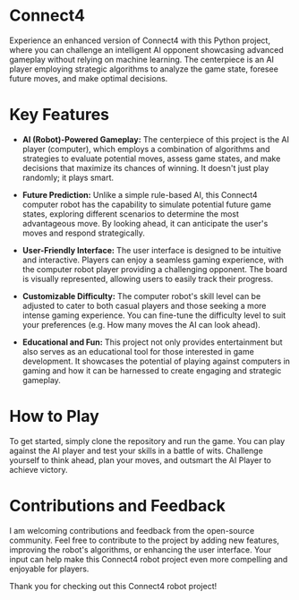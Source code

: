 # Connect4
Experience an enhanced version of Connect4 with this Python project, where you can challenge an intelligent AI opponent showcasing advanced gameplay without relying on machine learning. The centerpiece is an AI player employing strategic algorithms to analyze the game state, foresee future moves, and make optimal decisions.

# Key Features

- **AI (Robot)-Powered Gameplay:** The centerpiece of this project is the AI player (computer), which employs a combination of algorithms and strategies to evaluate potential moves, assess game states, and make decisions that maximize its chances of winning. It doesn't just play randomly; it plays smart.

- **Future Prediction:** Unlike a simple rule-based AI, this Connect4 computer robot has the capability to simulate potential future game states, exploring different scenarios to determine the most advantageous move. By looking ahead, it can anticipate the user's moves and respond strategically.

- **User-Friendly Interface:** The user interface is designed to be intuitive and interactive. Players can enjoy a seamless gaming experience, with the computer robot player providing a challenging opponent. The board is visually represented, allowing users to easily track their progress.

- **Customizable Difficulty:** The computer robot's skill level can be adjusted to cater to both casual players and those seeking a more intense gaming experience. You can fine-tune the difficulty level to suit your preferences (e.g. How many moves the AI can look ahead).

- **Educational and Fun:** This project not only provides entertainment but also serves as an educational tool for those interested in game development. It showcases the potential of playing against computers in gaming and how it can be harnessed to create engaging and strategic gameplay.


# How to Play
To get started, simply clone the repository and run the game. You can play against the AI player and test your skills in a battle of wits. Challenge yourself to think ahead, plan your moves, and outsmart the AI Player to achieve victory.

# Contributions and Feedback

I am welcoming contributions and feedback from the open-source community. Feel free to contribute to the project by adding new features, improving the robot's algorithms, or enhancing the user interface. Your input can help make this Connect4 robot project even more compelling and enjoyable for players.

Thank you for checking out this Connect4 robot project! 
